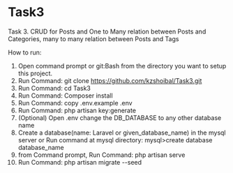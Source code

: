 # Task3
Task 3. CRUD for Posts and One to Many relation between Posts and Categories, many to many relation between Posts and Tags

How to run:
1. Open command prompt or git:Bash from the directory you want to setup this project.
2. Run Command: git clone https://github.com/kzshoibal/Task3.git
3. Run Command: cd Task3
4. Run Command: Composer install
5. Run Command: copy .env.example .env
6. Run Command: php artisan key:generate
7. (Optional) Open .env change the DB_DATABASE to any other database name
8. Create a database(name: Laravel or given_database_name) in the mysql server
or Run command at mysql directory: mysql>create database database_name
9. from Command prompt, Run Command: php artisan serve
10. Run Command: php artisan migrate --seed
